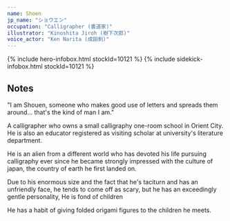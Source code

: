 ```yaml
---
name: Shoen
jp_name: "ショウエン"
occupation: "Calligrapher (書道家)"
illustrator: "Kinoshita Jiroh (樹下次郎)"
voice_actor: "Ken Narita (成田剣)"
---
```


{% include hero-infobox.html stockId=10121 %}
{% include sidekick-infobox.html stockId=10121 %}

## Notes

"I am Shouen, someone who makes good use of letters and spreads them around... that's the kind of man I am."

A calligrapher who owns a small calligraphy one-room school in Orient City. He is also an educator registered as visiting scholar at university's literature department.

He is an alien from a different world who has devoted his life pursuing calligraphy ever since he became strongly impressed with the culture of japan, the country of earth he first landed on.

Due to his enormous size and the fact that he's taciturn and has an unfriendly face, he tends to come off as scary, but he has an exceedingly gentle personality, He is fond of children

He has a habit of giving folded origami figures to the children he meets.
